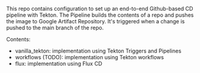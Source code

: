 This repo contains configuration to set up an end-to-end Github-based CD pipeline with Tekton.
The Pipeline builds the contents of a repo and pushes the image to Google Artifact Repository.
It's triggered when a change is pushed to the main branch of the repo.

Contents:
- vanilla_tekton: implementation using Tekton Triggers and Pipelines
- workflows (TODO): implementation using Tekton workflows
- flux: implementation using Flux CD
